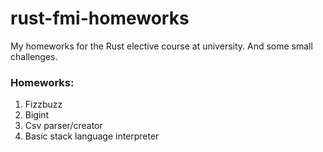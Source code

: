 # rust-fmi-homeworks

My homeworks for the Rust elective course at university. And some small challenges.

### Homeworks:
1. Fizzbuzz
2. Bigint
3. Csv parser/creator
4. Basic stack language interpreter
